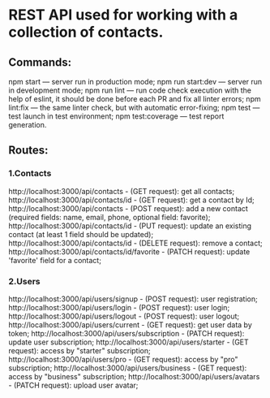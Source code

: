<h1>REST API used for working with a collection of contacts.</h1>

<h2>Commands:</h2>
npm start — server run in production mode;
npm run start:dev — server run in development mode;
npm run lint — run code check execution with the help of eslint, it should be done before each PR and fix all linter errors;
npm lint:fix — the same linter check, but with automatic error-fixing;
npm test — test launch in test environment;
npm test:coverage — test report generation.

<h2>Routes:</h2>
<h3>1.Contacts</h3>
http://localhost:3000/api/contacts - (GET request): get all contacts;
http://localhost:3000/api/contacts/id - (GET request): get a contact by Id;
http://localhost:3000/api/contacts - (POST request): add a new contact (required fields: name, email, phone, optional field: favorite);
http://localhost:3000/api/contacts/id - (PUT request): update an existing contact (at least 1 field should be updated);
http://localhost:3000/api/contacts/id - (DELETE request): remove a contact;
http://localhost:3000/api/contacts/id/favorite - (PATCH request): update 'favorite' field for a contact;

<h3>2.Users</h3>
http://localhost:3000/api/users/signup - (POST request): user registration;
http://localhost:3000/api/users/login - (POST request): user login;
http://localhost:3000/api/users/logout - (POST request): user logout;
http://localhost:3000/api/users/current - (GET request): get user data by token;
http://localhost:3000/api/users/subscription - (PATCH request): update user subscription;
http://localhost:3000/api/users/starter - (GET request): access by "starter" subscription;
http://localhost:3000/api/users/pro - (GET request): access by "pro" subscription;
http://localhost:3000/api/users/business - (GET request): access by "business" subscription;
http://localhost:3000/api/users/avatars - (PATCH request): upload user avatar;

